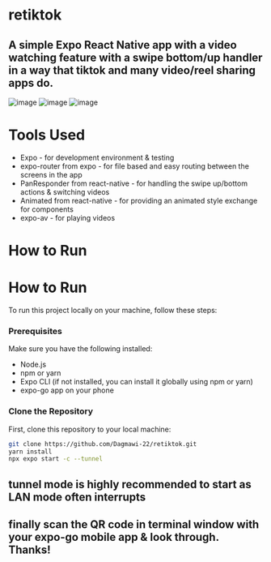 # retiktok
## A simple Expo React Native app with a video watching feature with a swipe bottom/up handler in a way that tiktok and many video/reel sharing apps do.
![image](https://github.com/Dagmawi-22/retiktok/assets/109204719/fedab553-70de-4b88-bd97-31498e1b0742) ![image](https://github.com/Dagmawi-22/retiktok/assets/109204719/078c0bb6-65a7-478d-9b4b-41913eb3b87c) ![image](https://github.com/Dagmawi-22/retiktok/assets/109204719/8bea965c-6dc9-43b9-b9ad-ae4493bee491)




# Tools Used
- Expo - for development environment & testing
- expo-router from expo - for file based and easy routing between the screens in the app
- PanResponder from react-native - for handling the swipe up/bottom actions & switching videos
- Animated from react-native - for providing an animated style exchange for components
- expo-av - for playing videos

# How to Run
  
# How to Run

To run this project locally on your machine, follow these steps:

### Prerequisites

Make sure you have the following installed:
- Node.js
- npm or yarn
- Expo CLI (if not installed, you can install it globally using npm or yarn)
- expo-go app on your phone
  

### Clone the Repository

First, clone this repository to your local machine:

```bash
git clone https://github.com/Dagmawi-22/retiktok.git
yarn install
npx expo start -c --tunnel
```

## tunnel mode is highly recommended to start as LAN mode often interrupts

## finally scan the QR code in terminal window with your expo-go mobile app & look through. Thanks!

